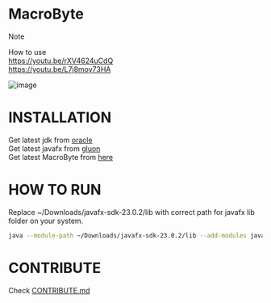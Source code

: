 # MacroByte

> [!Note]
> How to use \
> https://youtu.be/rXV4624uCdQ \
> https://youtu.be/L7j8moy73HA

![image](https://github.com/user-attachments/assets/304db0ee-1b5e-40c7-bba2-02f419bd1ddb)

# **INSTALLATION**

Get latest jdk from [oracle](https://www.oracle.com/java/technologies/downloads/)\
Get latest javafx from [gluon](https://gluonhq.com/products/javafx/)\
Get latest MacroByte from [here](https://github.com/barishaxxer/MacroByte/releases/)

# **HOW TO RUN**

Replace ~/Downloads/javafx-sdk-23.0.2/lib with correct path for javafx lib folder on your system.
```bash
java --module-path ~/Downloads/javafx-sdk-23.0.2/lib --add-modules javafx.controls,javafx.fxml -jar MacroByte-1.0-SNAPSHOT-shaded.jar
```

# CONTRIBUTE

Check [CONTRIBUTE.md](https://github.com/barishaxxer/MacroByte/blob/main/CONTRIBUTING.md)

